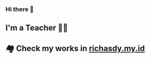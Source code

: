 ### Hi there 👋
## I'm a Teacher 👨‍🏫
## 🏘️ Check my works in [richasdy.my.id](https://richasdy.my.id/)

<!--
**richasdy/richasdy** is a ✨ _special_ ✨ repository because its `README.md` (this file) appears on your GitHub profile.

Here are some ideas to get you started:

- 🔭 I’m currently working on ...
- 🌱 I’m currently learning ...
- 👯 I’m looking to collaborate on ...
- 🤔 I’m looking for help with ...
- 💬 Ask me about ...
- 📫 How to reach me: ...
- 😄 Pronouns: ...
- ⚡ Fun fact: ...
-->
